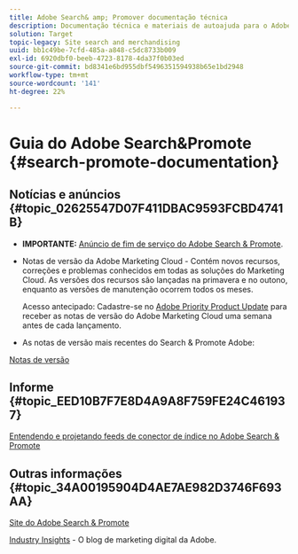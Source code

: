 ```yaml
---
title: Adobe Search& amp; Promover documentação técnica
description: Documentação técnica e materiais de autoajuda para o Adobe Search& amp; Promover
solution: Target
topic-legacy: Site search and merchandising
uuid: bb1c49be-7cfd-485a-a848-c5dc8733b009
exl-id: 6920dbf0-beeb-4723-8178-4da37f0b03ed
source-git-commit: bd8341e6bd955dbf5496351594938b65e1bd2948
workflow-type: tm+mt
source-wordcount: '141'
ht-degree: 22%

---
```


# Guia do Adobe Search&amp;Promote {#search-promote-documentation}

## Notícias e anúncios {#topic_02625547D07F411DBAC9593FCBD4741B}

* **IMPORTANTE:** [Anúncio de fim de serviço do Adobe Search &amp; Promote](/help/sp-eol.md).

* Notas de versão da Adobe Marketing Cloud - Contém novos recursos, correções e problemas conhecidos em todas as soluções do Marketing Cloud. As versões dos recursos são lançadas na primavera e no outono, enquanto as versões de manutenção ocorrem todos os meses.

   Acesso antecipado: Cadastre-se no [Adobe Priority Product Update](https://campaign.adobe.com/webApp/adbePriorityProductSubscribe) para receber as notas de versão do Adobe Marketing Cloud uma semana antes de cada lançamento.

* As notas de versão mais recentes do Search &amp; Promote Adobe:

[Notas de versão](/help/c-searchpromote-release-notes/c-rn-02-13-18-version-1811.md)

## Informe {#topic_EED10B7F7E8D4A9A8F759FE24C461937}

[Entendendo e projetando feeds de conector de índice no Adobe Search &amp; Promote](https://marketing.adobe.com/resources/help/en_US/snp/index_connector_feeds.pdf)

## Outras informações {#topic_34A00195904D4AE7AE982D3746F693AA}

[Site do Adobe Search &amp; Promote](https://www.adobe.com/solutions/testing-targeting/search-driven-merchandising.html)

[Industry Insights](https://blog.adobe.com/en/topics/digital-transformation.html) - O blog de marketing digital da Adobe.
